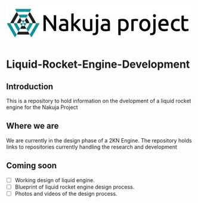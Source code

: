 ![Nakuja Project Logo](resources/images/Nakuja%20Logo.jpg)
# **Liquid-Rocket-Engine-Development** 
## Introduction
This is a repository to hold information on the dvelopment of a liquid rocket engine for the Nakuja Project

## Where we are
We are currently in the design phase of a 2KN Engine. 
The repository holds links to repositories currently handling the research and development

## Coming soon
- [ ] Working design of liquid engine.
- [ ] Blueprint of liquid rocket engine design process.
- [ ] Photos and videos of the design process.
